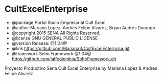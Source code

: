 # CultExcelEnterprise

 * @package    Portal Socio  Empresarial Cult Excel
 * @author     Mariana Lopez, Andres Felipe Alvarez, Bryan Andres Durango 
 * @copyright  2015 SENA All Rights Reserved.
 * @license    GNU GENERAL PUBLIC LICENSE
 * @version    Release: @1.04@
 * @link       https://github.com/Mariana3/CultExcelEnterprise.git
 * @framework  Soho Framework @1.04@ - https://github.com/jalfcolombia/SohoFramework.git

Proyecto Productivo Sena Cult Excel Enterprise by Mariana Lopez &amp; Andres Felipe Alvarez
